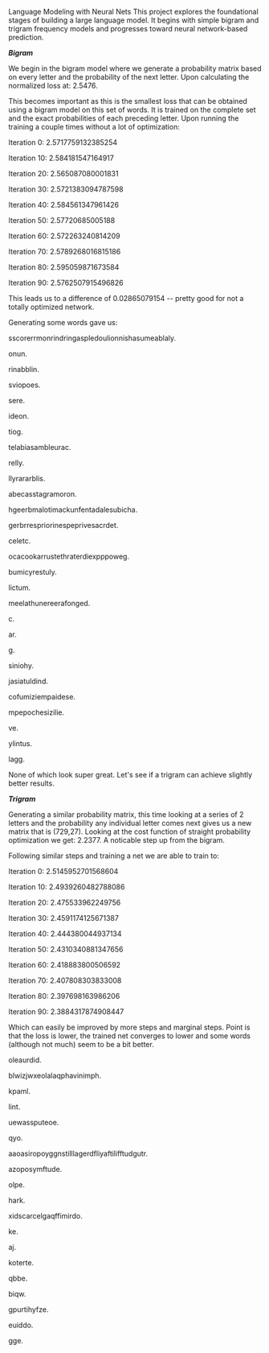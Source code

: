 Language Modeling with Neural Nets
This project explores the foundational stages of building a large language model. It begins with simple bigram and trigram frequency models and progresses toward neural network-based prediction.


***Bigram*** 

We begin in the bigram model where we generate a probability matrix based on every letter and the probability of the next letter. Upon calculating the normalized loss at: 2.5476.

This becomes important as this is the smallest loss that can be obtained using a bigram model on this set of words. It is trained on the complete set and the exact probabilities of each preceding letter. Upon running the training a couple times without a lot of optimization: 

Iteration 0: 2.5717759132385254

Iteration 10: 2.584181547164917

Iteration 20: 2.565087080001831

Iteration 30: 2.5721383094787598

Iteration 40: 2.584561347961426

Iteration 50: 2.57720685005188

Iteration 60: 2.572263240814209

Iteration 70: 2.5789268016815186

Iteration 80: 2.595059871673584

Iteration 90: 2.5762507915496826

 
This leads us to a difference of 0.02865079154 -- pretty good for not a totally optimized network.


Generating some words gave us: 

sscorerrmonrindringaspledoulionnishasumeablaly.

onun.

rinabblin.

sviopoes.

sere.

ideon.

tiog.

telabiasambleurac.

relly.

llyrararblis.

abecasstagramoron.

hgeerbmalotimackunfentadalesubicha.

gerbrrespriorinespeprivesacrdet.

celetc.

ocacookarrustethraterdiexpppoweg.

bumicyrestuly.

lictum.

meelathunereerafonged.

c.

ar.

g.

siniohy.

jasiatuldind.

cofumiziempaidese.

mpepochesizilie.

ve.

ylintus.

lagg.


None of which look super great. Let's see if a trigram can achieve slightly better results.


***Trigram***

Generating a similar probability matrix, this time looking at a series of 2 letters and the probability any individual letter comes next gives us a new matrix that is (729,27). Looking at the cost function of straight probability optimization we get: 2.2377. A noticable step up from the bigram. 

Following similar steps and training a net we are able to train to: 

Iteration 0: 2.5145952701568604

Iteration 10: 2.4939260482788086

Iteration 20: 2.475533962249756

Iteration 30: 2.4591174125671387

Iteration 40: 2.444380044937134

Iteration 50: 2.4310340881347656

Iteration 60: 2.418883800506592

Iteration 70: 2.407808303833008

Iteration 80: 2.397698163986206

Iteration 90: 2.3884317874908447


Which can easily be improved by more steps and marginal steps. Point is that the loss is lower, the trained net converges to lower and some words (although not much) seem to be a bit better.

oleaurdid.

blwizjwxeolalaqphavinimph.

kpaml.

lint.

uewassputeoe.

qyo.

aaoasiropoyggnstilllagerdfliyaftilifftudgutr.

azoposymftude.

olpe.

hark.

xidscarcelgaqffimirdo.

ke.

aj.

koterte.

qbbe.

biqw.

gpurtihyfze.

euiddo.

gge.





